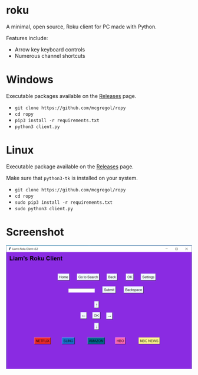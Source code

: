 # roku
A minimal, open source, Roku client for PC made with Python.

Features include:
- Arrow key keyboard controls
- Numerous channel shortcuts

# Windows
Executable packages available on the [Releases](https://github.com/mcgregol/ropy/releases) page.

- `git clone https://github.com/mcgregol/ropy`
- `cd ropy`
- `pip3 install -r requirements.txt`
- `python3 client.py`

# Linux
Executable package available on the [Releases](https://github.com/mcgregol/ropy/releases) page.

Make sure that `python3-tk` is installed on your system.

- `git clone https://github.com/mcgregol/ropy`
- `cd ropy`
- `sudo pip3 install -r requirements.txt`
- `sudo python3 client.py`

# Screenshot
![screenshot](https://github.com/mcgregol/ropy/blob/main/Screenshot%202020-12-22%20225325.png)
